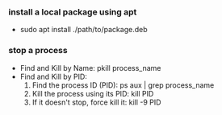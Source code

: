 ### install a local package using apt 
- sudo apt install ./path/to/package.deb

### stop a process
- Find and Kill by Name: 
    pkill process_name
- Find and Kill by PID:
   1. Find the process ID (PID): ps aux | grep process_name
   2. Kill the process using its PID: kill PID
   3. If it doesn't stop, force kill it: kill -9 PID 
